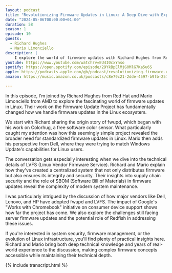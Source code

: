 ```yaml
---
layout: podcast
title: "Revolutionizing Firmware Updates in Linux: A Deep Dive with Experts"
date: "2024-05-06T00:00:00+01:00"
duration: 58
season: 1
episode: 10
guests:
  - Richard Hughes
  - Mario Limonciello
description: |
    I explore the world of firmware updates with Richard Hughes from Red Hat and Mario Limonciello from AMD, diving into their work on the fwupd project and Linux Vendor Firmware Service (LVFS). We discuss how they're tackling the challenges of deploying updates across millions of Linux devices and what this means for system security.
youtube: https://www.youtube.com/watch?v=EU4I0cxYnso
spotify: https://open.spotify.com/episode/29YkBpElMjG0MlG7Ka5u6S
apple: https://podcasts.apple.com/gb/podcast/revolutionizing-firmware-updates-in-linux-a-deep/id1722663295?i=1000654619707
amazon: https://music.amazon.co.uk/podcasts/c8e79c21-2dde-4597-b9fb-257ecbc2bf29/episodes/36afe799-0141-49ed-a3a9-1bd4aea94578/nerding-out-with-viktor-revolutionizing-firmware-updates-in-linux-a-deep-dive-with-experts

---
```


In this episode, I'm joined by Richard Hughes from Red Hat and Mario Limonciello from AMD to explore the fascinating world of firmware updates in Linux. Their work on the Firmware Update Project has fundamentally changed how we handle firmware updates in the Linux ecosystem.

We start with Richard sharing the origin story of fwupd, which began with his work on Colorhug, a free software color sensor. What particularly caught my attention was how this seemingly simple project revealed the broader need for standardized firmware updates in Linux. Mario then adds his perspective from Dell, where they were trying to match Windows Update's capabilities for Linux users.

The conversation gets especially interesting when we dive into the technical details of LVFS (Linux Vendor Firmware Service). Richard and Mario explain how they've created a centralized system that not only distributes firmware but also ensures its integrity and security. Their insights into supply chain security and the role of SBOM (Software Bill of Materials) in firmware updates reveal the complexity of modern system maintenance.

I was particularly intrigued by the discussion of how major vendors like Dell, Lenovo, and HP have adopted fwupd and LVFS. The impact of Google's "Works with Chromebook" initiative on consumer device support shows how far the project has come. We also explore the challenges still facing server firmware updates and the potential role of Redfish in addressing these issues.

If you're interested in system security, firmware management, or the evolution of Linux infrastructure, you'll find plenty of practical insights here. Richard and Mario bring both deep technical knowledge and years of real-world experience to the discussion, making complex firmware concepts accessible while maintaining their technical depth.

{% include transcript.html %}
